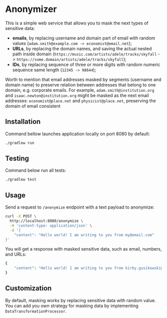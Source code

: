 # Anonymizer

This is a simple web service that allows you to mask the next types of sensitive data:
- **emails**, by replacing username and domain part of email with random values (`adam.smith@example.com -> economist@email.net`);
- **URLs**, by replacing the domain names, and saving the actual nested path inside domain (`https://music.com/artists/adele/tracks/skyfall` -> `https://some.domain/artists/adele/tracks/skyfall`);
- **IDs**, by replacing sequence of three or more digits with random numeric sequence same length (`12345 -> 98644`); 

Worth to mention that email addresses masked by segments (username and domain name) to preserve relation between addresses that belong to one domain, e.g. corporate emails.
For example, `adam.smith@institution.org` and `isaac.newton@institution.org` might be masked as the next email addresses: `economist@place.net` and `physicist@place.net`, preserving the domain of email consistent

## Installation

Command bellow launches application locally on port 8080 by default:

```bash
./gradlew run
```

## Testing

Command below run all tests:

```bash
./gradlew test
```

## Usage

Send a request to `/anonymize` endpoint with a text payload to anonymize:

```bash
curl -X POST \
  http://localhost:8080/anonymize \
  -H 'content-type: application/json' \
  -d '{
	"content": "Hello world! I am writing to you from my@email.com"
}'
```

You will get a response with masked sensitive data, such as email, numbers, and URLs:

```bash
{
    "content": "Hello world! I am writing to you from kirby.gusikowski@franecki.io"
}
```

## Customization

By default, masking works by replacing sensitive data with random value.
You can add you own strategy for masking data by implementing `DataTransformationProcessor`.

